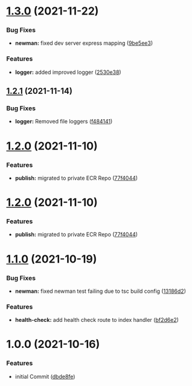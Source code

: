 # [1.3.0](https://github.com/phenixcoder/lambda-container-service/compare/v1.2.1...v1.3.0) (2021-11-22)


### Bug Fixes

* **newman:** fixed dev server express mapping ([9be5ee3](https://github.com/phenixcoder/lambda-container-service/commit/9be5ee3804eeec84316f36011d3c39e611d9e07c))


### Features

* **logger:** added improved logger ([2530e38](https://github.com/phenixcoder/lambda-container-service/commit/2530e3832e5ad53bf0b7e76bb26d6c574720f8a1))

## [1.2.1](https://github.com/phenixcoder/lambda-container-service/compare/v1.2.0...v1.2.1) (2021-11-14)


### Bug Fixes

* **logger:** Removed file loggers ([f484141](https://github.com/phenixcoder/lambda-container-service/commit/f4841410d0c8f5e7aca3a9082809135f795f4e0e))

# [1.2.0](https://github.com/phenixcoder/lambda-container-service/compare/v1.1.0...v1.2.0) (2021-11-10)


### Features

* **publish:** migrated to private ECR Repo ([77f4044](https://github.com/phenixcoder/lambda-container-service/commit/77f4044949dbdd375d4f51dd15bf0ab20f334fd1))

# [1.2.0](https://github.com/phenixcoder/lambda-container-service/compare/v1.1.0...v1.2.0) (2021-11-10)


### Features

* **publish:** migrated to private ECR Repo ([77f4044](https://github.com/phenixcoder/lambda-container-service/commit/77f4044949dbdd375d4f51dd15bf0ab20f334fd1))

# [1.1.0](https://github.com/phenixcoder/lambda-container-service/compare/v1.0.0...v1.1.0) (2021-10-19)


### Bug Fixes

* **newman:** fixed newman test failing due to tsc build config ([13186d2](https://github.com/phenixcoder/lambda-container-service/commit/13186d28968ef5cb7240e52cff4c5ea99dc8ce91))


### Features

* **health-check:** add health check route to index handler ([bf2d6e2](https://github.com/phenixcoder/lambda-container-service/commit/bf2d6e2a81f0d3e82972d87aae6d613cb8be016e))

# 1.0.0 (2021-10-16)


### Features

* initial Commit ([dbde8fe](https://github.com/phenixcoder/lambda-container-service/commit/dbde8fefc96567b482a61682474a9a65679a74f0))
